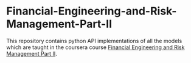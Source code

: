 # Financial-Engineering-and-Risk-Management-Part-II

This repository contains python API implementations of all the models which are taught in the coursera course [Financial Engineering and Risk Management Part II](https://www.coursera.org/learn/financial-engineering-2/home/welcome).